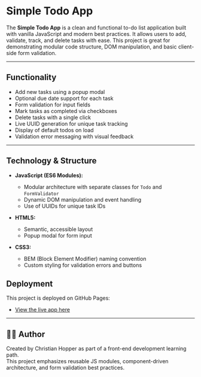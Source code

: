 # Simple Todo App

The **Simple Todo App** is a clean and functional to-do list application built with vanilla JavaScript and modern best practices. It allows users to add, validate, track, and delete tasks with ease. This project is great for demonstrating modular code structure, DOM manipulation, and basic client-side form validation.

---

## Functionality

- Add new tasks using a popup modal
- Optional due date support for each task
- Form validation for input fields
- Mark tasks as completed via checkboxes
- Delete tasks with a single click
- Live UUID generation for unique task tracking
- Display of default todos on load
- Validation error messaging with visual feedback

---

## Technology & Structure

- **JavaScript (ES6 Modules):**

  - Modular architecture with separate classes for `Todo` and `FormValidator`
  - Dynamic DOM manipulation and event handling
  - Use of UUIDs for unique task IDs

- **HTML5:**

  - Semantic, accessible layout
  - Popup modal for form input

- **CSS3:**
  - BEM (Block Element Modifier) naming convention
  - Custom styling for validation errors and buttons

## Deployment

This project is deployed on GitHub Pages:

- [View the live app here](https://christian-hopper.github.io/se_project_todo-app/)

---

## 👨‍💻 Author

Created by Christian Hopper as part of a front-end development learning path.  
This project emphasizes reusable JS modules, component-driven architecture, and form validation best practices.
